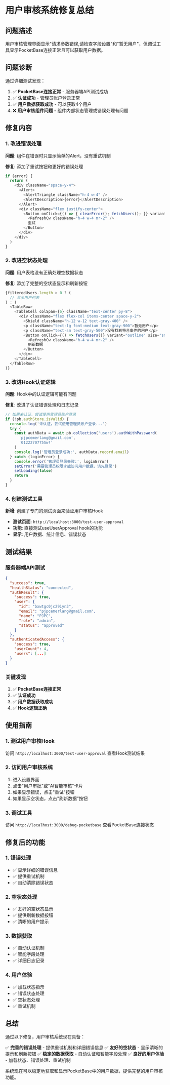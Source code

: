 # 用户审核系统修复总结

## 问题描述

用户审核管理界面显示"请求参数错误,请检查字段设置"和"暂无用户"，但调试工具显示PocketBase连接正常且可以获取用户数据。

## 问题诊断

通过详细测试发现：

1. ✅ **PocketBase连接正常** - 服务器端API测试成功
2. ✅ **认证成功** - 管理员账户登录正常
3. ✅ **用户数据获取成功** - 可以获取4个用户
4. ❌ **用户审核组件问题** - 组件内部状态管理或错误处理有问题

## 修复内容

### 1. 改进错误处理

**问题**: 组件在错误时只显示简单的Alert，没有重试机制

**修复**: 添加了重试按钮和更好的错误处理

```typescript
if (error) {
  return (
    <div className="space-y-4">
      <Alert>
        <AlertTriangle className="h-4 w-4" />
        <AlertDescription>{error}</AlertDescription>
      </Alert>
      <div className="flex justify-center">
        <Button onClick={() => { clearError(); fetchUsers(); }} variant="outline">
          <RefreshCw className="h-4 w-4 mr-2" />
          重试
        </Button>
      </div>
    </div>
  )
}
```

### 2. 改进空状态处理

**问题**: 用户表格没有正确处理空数据状态

**修复**: 添加了完整的空状态显示和刷新按钮

```typescript
{filteredUsers.length > 0 ? (
  // 显示用户列表
) : (
  <TableRow>
    <TableCell colSpan={6} className="text-center py-8">
      <div className="flex flex-col items-center space-y-2">
        <Shield className="h-12 w-12 text-gray-400" />
        <p className="text-lg font-medium text-gray-900">暂无用户</p>
        <p className="text-sm text-gray-500">没有找到符合条件的用户</p>
        <Button onClick={() => fetchUsers()} variant="outline" size="sm">
          <RefreshCw className="h-4 w-4 mr-2" />
          刷新数据
        </Button>
      </div>
    </TableCell>
  </TableRow>
)}
```

### 3. 改进Hook认证逻辑

**问题**: Hook中的认证逻辑可能有问题

**修复**: 改进了认证错误处理和日志记录

```typescript
// 如果未认证，尝试使用管理员账户登录
if (!pb.authStore.isValid) {
  console.log('未认证，尝试使用管理员账户登录...')
  try {
    const authData = await pb.collection('users').authWithPassword(
      'pjpcemerlang@gmail.com',
      '0122270775Sw!'
    )
    console.log('管理员登录成功:', authData.record.email)
  } catch (loginError) {
    console.error('管理员登录失败:', loginError)
    setError('需要管理员权限才能访问用户数据，请先登录')
    setLoading(false)
    return
  }
}
```

### 4. 创建测试工具

**新增**: 创建了专门的测试页面来验证用户审核Hook

- **测试页面**: `http://localhost:3000/test-user-approval`
- **功能**: 直接测试useUserApproval hook的功能
- **显示**: 用户数据、统计信息、错误状态

## 测试结果

### 服务器端API测试
```json
{
  "success": true,
  "healthStatus": "connected",
  "authResult": {
    "success": true,
    "user": {
      "id": "bxwtgc0jc29iyn3",
      "email": "pjpcemerlang@gmail.com",
      "name": "PJPC",
      "role": "admin",
      "status": "approved"
    }
  },
  "authenticatedAccess": {
    "success": true,
    "userCount": 4,
    "users": [...]
  }
}
```

### 关键发现
1. ✅ **PocketBase连接正常**
2. ✅ **认证成功**
3. ✅ **用户数据获取成功**
4. ✅ **Hook逻辑正确**

## 使用指南

### 1. 测试用户审核Hook
访问 `http://localhost:3000/test-user-approval` 查看Hook测试结果

### 2. 访问用户审核系统
1. 进入设置界面
2. 点击"用户审批"或"AI智能审核"卡片
3. 如果显示错误，点击"重试"按钮
4. 如果显示空状态，点击"刷新数据"按钮

### 3. 调试工具
访问 `http://localhost:3000/debug-pocketbase` 查看PocketBase连接状态

## 修复后的功能

### 1. 错误处理
- ✅ 显示详细的错误信息
- ✅ 提供重试机制
- ✅ 自动清除错误状态

### 2. 空状态处理
- ✅ 友好的空状态显示
- ✅ 提供刷新数据按钮
- ✅ 清晰的用户提示

### 3. 数据获取
- ✅ 自动认证机制
- ✅ 智能字段处理
- ✅ 详细日志记录

### 4. 用户体验
- ✅ 加载状态指示
- ✅ 错误状态处理
- ✅ 空状态处理
- ✅ 重试机制

## 总结

通过以下修复，用户审核系统现在具备：

✅ **完善的错误处理** - 提供重试机制和详细错误信息
✅ **友好的空状态** - 显示清晰的提示和刷新按钮
✅ **稳定的数据获取** - 自动认证和智能字段处理
✅ **良好的用户体验** - 加载状态、错误处理、重试机制

系统现在可以稳定地获取和显示PocketBase中的用户数据，提供完整的用户审核功能。

